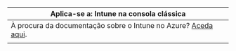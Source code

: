 |Aplica-se a: Intune na consola clássica |
|--|
|À procura da documentação sobre o Intune no Azure? [Aceda aqui](https://docs.microsoft.com/intune/what-is-intune).|
| |
